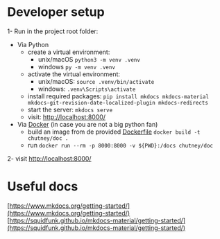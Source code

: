 # Developer setup

1- Run in the project root folder: 
 - Via Python
   - create a virtual environment: 
     - unix/macOS `python3 -m venv .venv`
     - windows `py -m venv .venv`
   - activate the virtual environment:
     - unix/macOS: `source .venv/bin/activate`
     - windows: `.venv\Scripts\activate`
   - install required packages: `pip install mkdocs mkdocs-material mkdocs-git-revision-date-localized-plugin mkdocs-redirects`
   - start the server: `mkdocs serve`
   - visit: [http://localhost:8000/](http://localhost:8000/)
 - Via [Docker](https://squidfunk.github.io/mkdocs-material/getting-started/ "more recent methods and docs may very well be available there") (in case you are not a big python fan)
   - build an image from de provided [Dockerfile](Dockerfile "you'll only need to do this once") `docker build -t chutney/doc .`
   - run `docker run --rm -p 8000:8000 -v ${PWD}:/docs chutney/doc`
 
2- visit  [http://localhost:8000/](http://localhost:8000/)

# Useful docs
[https://www.mkdocs.org/getting-started/](https://www.mkdocs.org/getting-started/)  
[https://squidfunk.github.io/mkdocs-material/getting-started/](https://squidfunk.github.io/mkdocs-material/getting-started/)
